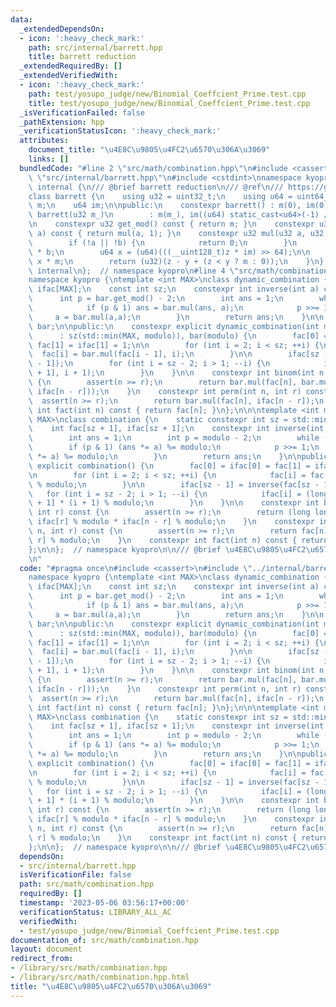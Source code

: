 ```yaml
---
data:
  _extendedDependsOn:
  - icon: ':heavy_check_mark:'
    path: src/internal/barrett.hpp
    title: barrett reduction
  _extendedRequiredBy: []
  _extendedVerifiedWith:
  - icon: ':heavy_check_mark:'
    path: test/yosupo_judge/new/Binomial_Coeffcient_Prime.test.cpp
    title: test/yosupo_judge/new/Binomial_Coeffcient_Prime.test.cpp
  _isVerificationFailed: false
  _pathExtension: hpp
  _verificationStatusIcon: ':heavy_check_mark:'
  attributes:
    document_title: "\u4E8C\u9805\u4FC2\u6570\u306A\u3069"
    links: []
  bundledCode: "#line 2 \"src/math/combination.hpp\"\n#include <cassert>\n#line 2\
    \ \"src/internal/barrett.hpp\"\n#include <cstdint>\nnamespace kyopro {\nnamespace\
    \ internal {\n/// @brief barrett reduction\n/// @ref\n/// https://github.com/atcoder/ac-library/blob/master/atcoder/internal_math.hpp\n\
    class barrett {\n    using u32 = uint32_t;\n    using u64 = uint64_t;\n\n    u32\
    \ m;\n    u64 im;\n\npublic:\n    constexpr barrett() : m(0), im(0) {}\n    constexpr\
    \ barrett(u32 m_)\n        : m(m_), im((u64) static_cast<u64>(-1) / m_ + 1) {}\n\
    \n    constexpr u32 get_mod() const { return m; }\n    constexpr u32 reduce(int64_t\
    \ a) const { return mul(a, 1); }\n    constexpr u32 mul(u32 a, u32 b) const {\n\
    \        if (!a || !b) {\n            return 0;\n        }\n        u64 z = (u64)a\
    \ * b;\n        u64 x = (u64)(((__uint128_t)z * im) >> 64);\n\n        u64 y =\
    \ x * m;\n        return (u32)(z - y + (z < y ? m : 0));\n    }\n};\n};  // namespace\
    \ internal\n};  // namespace kyopro\n#line 4 \"src/math/combination.hpp\"\n\n\
    namespace kyopro {\ntemplate <int MAX>\nclass dynamic_combination {\n    int fac[MAX],\
    \ ifac[MAX];\n    const int sz;\n    constexpr int inverse(int a) const {\n  \
    \      int p = bar.get_mod() - 2;\n        int ans = 1;\n        while (p) {\n\
    \            if (p & 1) ans = bar.mul(ans, a);\n            p >>= 1;\n       \
    \     a = bar.mul(a,a);\n        }\n        return ans;\n    }\n\n    const internal::barrett\
    \ bar;\n\npublic:\n    constexpr explicit dynamic_combination(int modulo)\n  \
    \      : sz(std::min(MAX, modulo)), bar(modulo) {\n        fac[0] = ifac[0] =\
    \ fac[1] = ifac[1] = 1;\n\n        for (int i = 2; i < sz; ++i) {\n          \
    \  fac[i] = bar.mul(fac[i - 1], i);\n        }\n\n        ifac[sz - 1] = inverse(fac[sz\
    \ - 1]);\n        for (int i = sz - 2; i > 1; --i) {\n            ifac[i] = bar.mul(ifac[i\
    \ + 1], i + 1);\n        }\n    }\n\n    constexpr int binom(int n, int r) const\
    \ {\n        assert(n >= r);\n        return bar.mul(fac[n], bar.mul(ifac[r],\
    \ ifac[n - r]));\n    }\n    constexpr int perm(int n, int r) const {\n      \
    \  assert(n >= r);\n        return bar.mul(fac[n], ifac[n - r]);\n    }\n    constexpr\
    \ int fact(int n) const { return fac[n]; }\n};\n\n\ntemplate <int modulo, int\
    \ MAX>\nclass combination {\n    static constexpr int sz = std::min(modulo, MAX);\n\
    \    int fac[sz + 1], ifac[sz + 1];\n    constexpr int inverse(int a) const {\n\
    \        int ans = 1;\n        int p = modulo - 2;\n        while (p) {\n    \
    \        if (p & 1) (ans *= a) %= modulo;\n            p >>= 1;\n            (a\
    \ *= a) %= modulo;\n        }\n        return ans;\n    }\n\npublic:\n    constexpr\
    \ explicit combination() {\n        fac[0] = ifac[0] = fac[1] = ifac[1] = 1;\n\
    \n        for (int i = 2; i < sz; ++i) {\n            fac[i] = fac[i - 1] * i\
    \ % modulo;\n        }\n\n        ifac[sz - 1] = inverse(fac[sz - 1]);\n     \
    \   for (int i = sz - 2; i > 1; --i) {\n            ifac[i] = (long long)ifac[i\
    \ + 1] * (i + 1) % modulo;\n        }\n    }\n\n    constexpr int binom(int n,\
    \ int r) const {\n        assert(n >= r);\n        return (long long)fac[n] *\
    \ ifac[r] % modulo * ifac[n - r] % modulo;\n    }\n    constexpr int perm(int\
    \ n, int r) const {\n        assert(n >= r);\n        return fac[n] * ifac[n -\
    \ r] % modulo;\n    }\n    constexpr int fact(int n) const { return fac[n]; }\n\
    };\n\n};  // namespace kyopro\n\n/// @brief \u4E8C\u9805\u4FC2\u6570\u306A\u3069\
    \n"
  code: "#pragma once\n#include <cassert>\n#include \"../internal/barrett.hpp\"\n\n\
    namespace kyopro {\ntemplate <int MAX>\nclass dynamic_combination {\n    int fac[MAX],\
    \ ifac[MAX];\n    const int sz;\n    constexpr int inverse(int a) const {\n  \
    \      int p = bar.get_mod() - 2;\n        int ans = 1;\n        while (p) {\n\
    \            if (p & 1) ans = bar.mul(ans, a);\n            p >>= 1;\n       \
    \     a = bar.mul(a,a);\n        }\n        return ans;\n    }\n\n    const internal::barrett\
    \ bar;\n\npublic:\n    constexpr explicit dynamic_combination(int modulo)\n  \
    \      : sz(std::min(MAX, modulo)), bar(modulo) {\n        fac[0] = ifac[0] =\
    \ fac[1] = ifac[1] = 1;\n\n        for (int i = 2; i < sz; ++i) {\n          \
    \  fac[i] = bar.mul(fac[i - 1], i);\n        }\n\n        ifac[sz - 1] = inverse(fac[sz\
    \ - 1]);\n        for (int i = sz - 2; i > 1; --i) {\n            ifac[i] = bar.mul(ifac[i\
    \ + 1], i + 1);\n        }\n    }\n\n    constexpr int binom(int n, int r) const\
    \ {\n        assert(n >= r);\n        return bar.mul(fac[n], bar.mul(ifac[r],\
    \ ifac[n - r]));\n    }\n    constexpr int perm(int n, int r) const {\n      \
    \  assert(n >= r);\n        return bar.mul(fac[n], ifac[n - r]);\n    }\n    constexpr\
    \ int fact(int n) const { return fac[n]; }\n};\n\n\ntemplate <int modulo, int\
    \ MAX>\nclass combination {\n    static constexpr int sz = std::min(modulo, MAX);\n\
    \    int fac[sz + 1], ifac[sz + 1];\n    constexpr int inverse(int a) const {\n\
    \        int ans = 1;\n        int p = modulo - 2;\n        while (p) {\n    \
    \        if (p & 1) (ans *= a) %= modulo;\n            p >>= 1;\n            (a\
    \ *= a) %= modulo;\n        }\n        return ans;\n    }\n\npublic:\n    constexpr\
    \ explicit combination() {\n        fac[0] = ifac[0] = fac[1] = ifac[1] = 1;\n\
    \n        for (int i = 2; i < sz; ++i) {\n            fac[i] = fac[i - 1] * i\
    \ % modulo;\n        }\n\n        ifac[sz - 1] = inverse(fac[sz - 1]);\n     \
    \   for (int i = sz - 2; i > 1; --i) {\n            ifac[i] = (long long)ifac[i\
    \ + 1] * (i + 1) % modulo;\n        }\n    }\n\n    constexpr int binom(int n,\
    \ int r) const {\n        assert(n >= r);\n        return (long long)fac[n] *\
    \ ifac[r] % modulo * ifac[n - r] % modulo;\n    }\n    constexpr int perm(int\
    \ n, int r) const {\n        assert(n >= r);\n        return fac[n] * ifac[n -\
    \ r] % modulo;\n    }\n    constexpr int fact(int n) const { return fac[n]; }\n\
    };\n\n};  // namespace kyopro\n\n/// @brief \u4E8C\u9805\u4FC2\u6570\u306A\u3069"
  dependsOn:
  - src/internal/barrett.hpp
  isVerificationFile: false
  path: src/math/combination.hpp
  requiredBy: []
  timestamp: '2023-05-06 03:56:17+00:00'
  verificationStatus: LIBRARY_ALL_AC
  verifiedWith:
  - test/yosupo_judge/new/Binomial_Coeffcient_Prime.test.cpp
documentation_of: src/math/combination.hpp
layout: document
redirect_from:
- /library/src/math/combination.hpp
- /library/src/math/combination.hpp.html
title: "\u4E8C\u9805\u4FC2\u6570\u306A\u3069"
---
```


